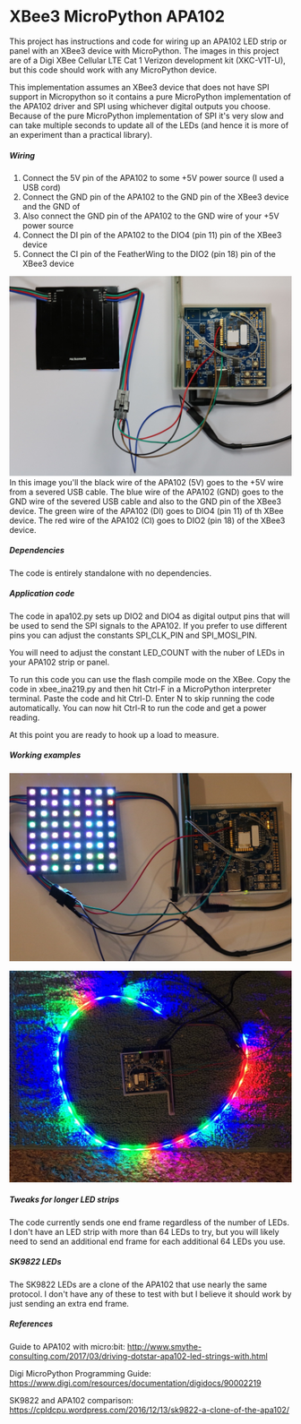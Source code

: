 # XBee3 MicroPython APA102

This project has instructions and code for wiring up an APA102 LED strip or panel
with an XBee3 device with MicroPython. The images in this project are of a Digi XBee Cellular LTE Cat 1 Verizon development kit (XKC-V1T-U), but this code should work
with any MicroPython device.  

This implementation assumes an XBee3 device that does not have SPI support in
Micropython so it contains a pure MicroPython implementation of the APA102 driver 
and SPI using whichever digital outputs you choose. Because of the pure MicroPython
implementation of SPI it's very slow and can take multiple seconds to update all
of the LEDs (and hence it is more of an experiment than a practical library).

##### Wiring
1. Connect the 5V pin of the APA102 to some +5V power source (I used a USB cord)
2. Connect the GND pin of the APA102 to the GND pin of the XBee3 device and the GND of
3. Also connect the GND pin of the APA102 to the GND wire of your +5V power source
4. Connect the DI pin of the APA102 to the DIO4 (pin 11) pin of the XBee3 device
5. Connect the CI pin of the FeatherWing to the DIO2 (pin 18) pin of the XBee3 device

![xbee_to_apa102](https://github.com/cpopp/XBee3-MicroPython-APA102/raw/master/images/apa102back.jpg)
In this image you'll the black wire of the APA102 (5V) goes to the +5V wire from a severed USB cable.  The blue wire of the APA102 (GND) goes to the GND wire of the severed USB cable and also to the GND pin of the XBee3 device.  The green wire of the APA102 (DI) goes to DIO4 (pin 11) of th XBee device.  The red wire of the APA102 (CI) goes to DIO2 (pin 18) of the XBee3 device.

##### Dependencies
The code is entirely standalone with no dependencies.

##### Application code
The code in apa102.py sets up DIO2 and DIO4 as digital output
pins that will be used to send the SPI signals to the APA102.  If you prefer to use
different pins you can adjust the constants SPI_CLK_PIN and SPI_MOSI_PIN.

You will need to adjust the constant LED_COUNT with the nuber of LEDs in your
APA102 strip or panel.  

To run this code you can use the flash compile mode on the XBee.  Copy the code in
xbee_ina219.py and then hit Ctrl-F in a MicroPython interpreter terminal.  Paste the
code and hit Ctrl-D.  Enter N to skip running the code automatically.  You can now
hit Ctrl-R to run the code and get a power reading.

At this point you are ready to hook up a load to measure.

##### Working examples
![apa102_panel](https://github.com/cpopp/XBee3-MicroPython-APA102/raw/master/images/apa102front.jpg)

![apa102_strip](https://raw.githubusercontent.com/cpopp/XBee3-MicroPython-APA102/master/images/apa102strip.jpg)

##### Tweaks for longer LED strips
The code currently sends one end frame regardless of the number of LEDs.  I don't
have an LED strip with more than 64 LEDs to try, but you will likely need
to send an additional end frame for each additional 64 LEDs you use.

##### SK9822 LEDs
The SK9822 LEDs are a clone of the APA102 that use nearly the same protocol.
I don't have any of these to test with but I believe it should work by just
sending an extra end frame.

##### References
Guide to APA102 with micro:bit: http://www.smythe-consulting.com/2017/03/driving-dotstar-apa102-led-strings-with.html

Digi MicroPython Programming Guide: https://www.digi.com/resources/documentation/digidocs/90002219

SK9822 and APA102 comparison: https://cpldcpu.wordpress.com/2016/12/13/sk9822-a-clone-of-the-apa102/
